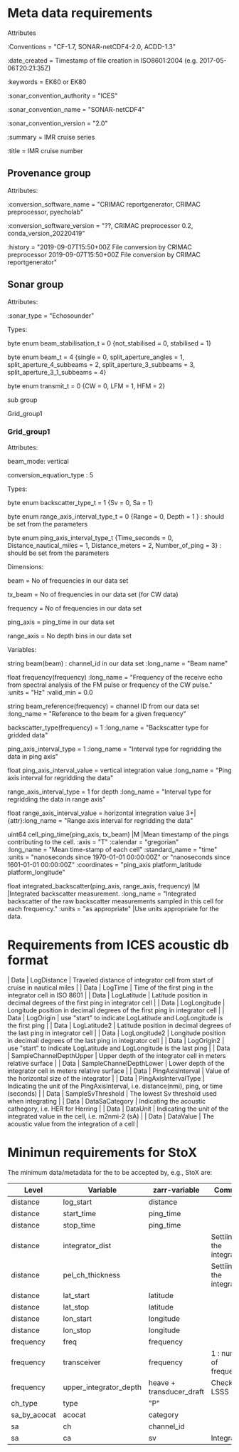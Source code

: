 # Meta data requirements


Attributes

:Conventions = "CF-1.7, SONAR-netCDF4-2.0, ACDD-1.3"

:date_created = Timestamp of file creation in ISO8601:2004  (e.g. 2017-05-06T20:21:35Z)

:keywords = EK60 or EK80
 
:sonar_convention_authority = "ICES"

:sonar_convention_name = "SONAR-netCDF4"

:sonar_convention_version = "2.0"

:summary = IMR cruise series

:title = IMR cruise number
 
## Provenance group

Attributes:

:conversion_software_name = "CRIMAC reportgenerator, CRIMAC preprocessor, pyecholab"

:conversion_software_version = "??, CRIMAC preprocessor 0.2, conda_version_20220419"

:history =  "2019-09-07T15:50+00Z File conversion by CRIMAC preprocessor
	         2019-09-07T15:50+00Z File conversion by CRIMAC reportgenerator"


## Sonar group

Attributes:

:sonar_type = "Echosounder"

Types:

byte enum beam_stabilisation_t = 0 {not_stabilised = 0, stabilised = 1}

byte enum beam_t = 4  {single = 0, split_aperture_angles = 1, split_aperture_4_subbeams = 2, split_aperture_3_subbeams = 3, split_aperture_3_1_subbeams = 4}

byte enum transmit_t = 0 {CW = 0, LFM = 1, HFM = 2}

sub group

Grid_group1

### Grid_group1

Attributes:

beam_mode: vertical

conversion_equation_type : 5

Types:

byte enum backscatter_type_t = 1 {Sv = 0, Sa = 1} 

byte enum range_axis_interval_type_t = 0 {Range = 0, Depth = 1 } : should be set from the parameters

byte enum ping_axis_interval_type_t {Time_seconds = 0, Distance_nautical_miles = 1, Distance_meters = 2, Number_of_ping = 3} : should be set from the parameters

Dimensions:

beam = No of frequencies in our data set

tx_beam = No of frequencies in our data set (for CW data)

frequency = No of frequencies in our data set

ping_axis = ping_time in our data set

range_axis = No depth bins in our data set


Variables:

string beam(beam) : channel_id in our data set
:long_name = "Beam name" 

float frequency(frequency) 
:long_name = "Frequency of the receive echo from spectral analysis of the FM pulse or frequency of the CW pulse." 
:units = "Hz" 
:valid_min = 0.0 
 
string beam_reference(frequency) = channel ID from our data set
:long_name = "Reference to the beam for a given frequency" 
 
backscatter_type(frequency) = 1
:long_name = "Backscatter type for gridded data" 
 
ping_axis_interval_type = 1
:long_name = "Interval type for regridding the data in ping axis" 
 
float ping_axis_interval_value = vertical integration value
:long_name = "Ping axis interval for regridding the data" 
 
range_axis_interval_type = 1 for depth
:long_name = "Interval type for regridding the data in range axis" 
 
float range_axis_interval_value = horizontal integration value
 3+|{attr}:long_name = "Range axis interval for regridding the data" 
 
uint64 cell_ping_time(ping_axis, tx_beam) |M |Mean timestamp of the pings contributing to the cell.
:axis = "T" 
:calendar = "gregorian" 
:long_name = "Mean time-stamp of each cell" 
:standard_name = "time" 
:units = "nanoseconds since 1970-01-01 00:00:00Z" or "nanoseconds since 1601-01-01 00:00:00Z" 
:coordinates = "ping_axis platform_latitude platform_longitude" 
 
float integrated_backscatter(ping_axis, range_axis, frequency) |M |Integrated backscatter measurement.
:long_name = "Integrated backscatter of the raw backscatter measurements sampled in this cell for each frequency." 
:units = "as appropriate" |Use units appropriate for the data.

# Requirements from ICES acoustic db format
  | Data | LogDistance | Traveled distance of integrator cell from start of cruise in nautical miles | 
  | Data | LogTime | Time of the first ping in the integrator cell in ISO 8601 | 
  | Data | LogLatitude | Latitude position in decimal degrees of the first ping in integrator cell |
  | Data | LogLongitude | Longitude position in decimall degrees of the first ping in integrator cell | 
  | Data | LogOrigin | use "start" to indicate LogLatitude and LogLongitude is the first ping | 
  | Data | LogLatitude2 | Latitude position in decimal degrees of the last ping in integrator cell |
  | Data | LogLongitude2 | Longitude position in decimall degrees of the last ping in integrator cell | 
  | Data | LogOrigin2 | use "start" to indicate LogLatitude and LogLongitude is the last ping | 
  | Data | SampleChannelDepthUpper | Upper depth of the integrator cell in meters relative surface | 
  | Data | SampleChannelDepthLower | Lower depth of the integrator cell in meters relative surface | 
  | Data | PingAxisInterval | Value of the horizontal size of the integrator | 
  | Data | PingAxisIntervalType | Indicating the unit of the PingAxisInterval, i.e. distance(nmi), ping, or time (seconds) | 
  | Data | SampleSvThreshold | The lowest Sv threshold used when integrating | 
  | Data | DataSaCategory | Indicating the acoustic cathegory, i.e. HER for Herring | 
  | Data | DataUnit | Indicating the unit of the integrated value in the cell, i.e. m2nmi-2 (sA) | 
  | Data | DataValue | The acoustic value from the integration of a cell | 

# Minimun requirements for StoX
The minimum data/metadata for the to be accepted by, e.g., StoX are:

| Level | Variable | zarr-variable | Comment | 
| -| -| -| -|
| distance | log_start | distance |  |
| distance | start_time | ping_time |  |
| distance | stop_time | ping_time |  |
| distance | integrator_dist |  | Settiing in the integrator  |
| distance | pel_ch_thickness |  | Settiing in the integrator  |
| distance | lat_start | latitude |  |
| distance | lat_stop | latitude |  |
| distance | lon_start | longitude |  |
| distance | lon_stop | longitude |  |
| frequency | freq | frequency |  |
| frequency | transceiver | frequency | 1 : number of frequencies |
| frequency | upper_integrator_depth | heave + transducer_draft | Check with LSSS |
| ch_type | type | "P" |  |
| sa_by_acocat | acocat | category |  |
| sa | ch | channel_id |  |
| sa | ca | sv | Integrated |

